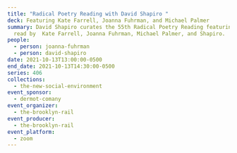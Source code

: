 ```yaml
---
title: "Radical Poetry Reading with David Shapiro "
deck: Featuring Kate Farrell, Joanna Fuhrman, and Michael Palmer
summary: David Shapiro curates the 55th Radical Poetry Reading featuring poetry
  read by  Kate Farrell, Joanna Fuhrman, Michael Palmer, and Shapiro.
people:
  - person: joanna-fuhrman
  - person: david-shapiro
date: 2021-10-13T13:00:00-0500
end_date: 2021-10-13T14:30:00-0500
series: 406
collections:
  - the-new-social-environment
event_sponsor:
  - dermot-comany
event_organizer:
  - the-brooklyn-rail
event_producer:
  - the-brooklyn-rail
event_platform:
  - zoom
---
```


